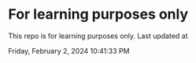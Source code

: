# For learning purposes only
This repo is for learning purposes only.
Last updated at

Friday, February 2, 2024 10:41:33 PM

